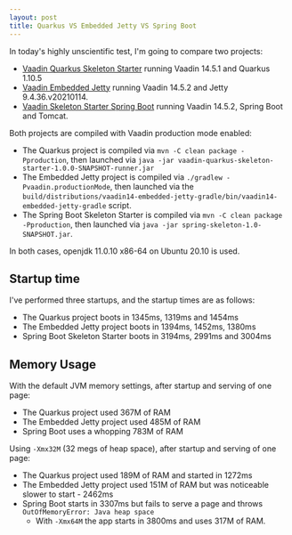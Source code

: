 ```yaml
---
layout: post
title: Quarkus VS Embedded Jetty VS Spring Boot
---
```


In today's highly unscientific test, I'm going to compare two projects:

* [Vaadin Quarkus Skeleton Starter](https://github.com/mvysny/vaadin-quarkus-skeleton-starter)
  running Vaadin 14.5.1 and Quarkus 1.10.5
* [Vaadin Embedded Jetty](https://github.com/mvysny/vaadin14-embedded-jetty-gradle) running
  Vaadin 14.5.2 and Jetty 9.4.36.v20210114.
* [Vaadin Skeleton Starter Spring Boot](https://github.com/vaadin/skeleton-starter-flow-spring)
  running Vaadin 14.5.2, Spring Boot and Tomcat.

Both projects are compiled with Vaadin production mode enabled:

* The Quarkus project is compiled via `mvn -C clean package -Pproduction`, then launched
  via `java -jar vaadin-quarkus-skeleton-starter-1.0.0-SNAPSHOT-runner.jar`
* The Embedded Jetty project is compiled via `./gradlew -Pvaadin.productionMode`,
  then launched via the `build/distributions/vaadin14-embedded-jetty-gradle/bin/vaadin14-embedded-jetty-gradle`
  script.
* The Spring Boot Skeleton Starter is compiled via `mvn -C clean package -Pproduction`,
  then launched via `java -jar spring-skeleton-1.0-SNAPSHOT.jar`.

In both cases, openjdk 11.0.10 x86-64 on Ubuntu 20.10 is used.

## Startup time

I've performed three startups, and the startup times are as follows:

* The Quarkus project boots in 1345ms, 1319ms and 1454ms
* The Embedded Jetty project boots in 1394ms, 1452ms, 1380ms
* Spring Boot Skeleton Starter boots in 3194ms, 2991ms and 3004ms

## Memory Usage

With the default JVM memory settings, after startup and serving of one page:

* The Quarkus project used 367M of RAM
* The Embedded Jetty project used 485M of RAM
* Spring Boot uses a whopping 783M of RAM

Using `-Xmx32M` (32 megs of heap space), after startup and serving of one page:

* The Quarkus project used 189M of RAM and started in 1272ms
* The Embedded Jetty project used 151M of RAM but was noticeable slower to start - 2462ms
* Spring Boot starts in 3307ms but fails to serve a page and throws `OutOfMemoryError: Java heap space`
   * With `-Xmx64M` the app starts in 3800ms and uses 317M of RAM.
